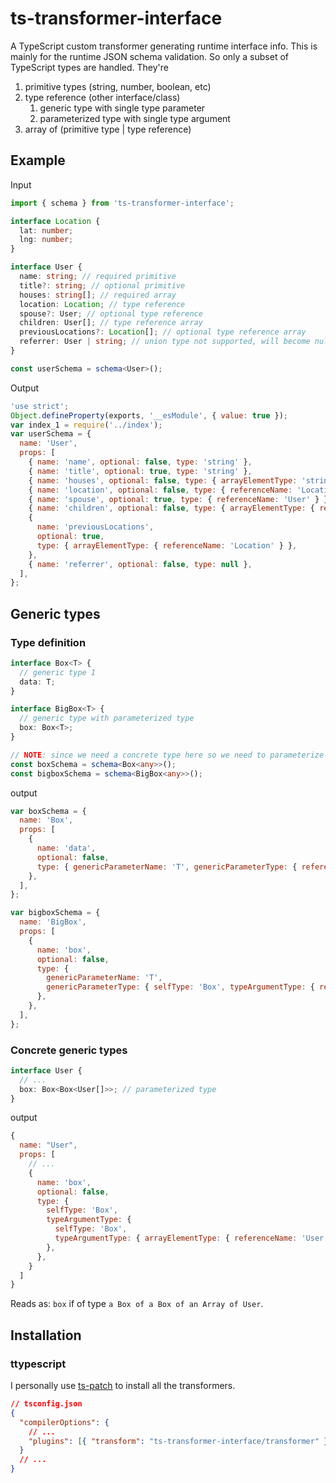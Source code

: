 # ts-transformer-interface

A TypeScript custom transformer generating runtime interface info. This is mainly for the runtime JSON schema validation.
So only a subset of TypeScript types are handled. They're

1. primitive types (string, number, boolean, etc)
2. type reference (other interface/class)
   1. generic type with single type parameter
   2. parameterized type with single type argument
3. array of (primitive type | type reference)

## Example

Input

```typescript
import { schema } from 'ts-transformer-interface';

interface Location {
  lat: number;
  lng: number;
}

interface User {
  name: string; // required primitive
  title?: string; // optional primitive
  houses: string[]; // required array
  location: Location; // type reference
  spouse?: User; // optional type reference
  children: User[]; // type reference array
  previousLocations?: Location[]; // optional type reference array
  referrer: User | string; // union type not supported, will become null
}

const userSchema = schema<User>();
```

Output

```javascript
'use strict';
Object.defineProperty(exports, '__esModule', { value: true });
var index_1 = require('../index');
var userSchema = {
  name: 'User',
  props: [
    { name: 'name', optional: false, type: 'string' },
    { name: 'title', optional: true, type: 'string' },
    { name: 'houses', optional: false, type: { arrayElementType: 'string' } },
    { name: 'location', optional: false, type: { referenceName: 'Location' } },
    { name: 'spouse', optional: true, type: { referenceName: 'User' } },
    { name: 'children', optional: false, type: { arrayElementType: { referenceName: 'User' } } },
    {
      name: 'previousLocations',
      optional: true,
      type: { arrayElementType: { referenceName: 'Location' } },
    },
    { name: 'referrer', optional: false, type: null },
  ],
};
```

## Generic types

### Type definition

```typescript
interface Box<T> {
  // generic type 1
  data: T;
}

interface BigBox<T> {
  // generic type with parameterized type
  box: Box<T>;
}

// NOTE: since we need a concrete type here so we need to parameterize with `any` as placeholder
const boxSchema = schema<Box<any>>();
const bigboxSchema = schema<BigBox<any>>();
```

output

```javascript
var boxSchema = {
  name: 'Box',
  props: [
    {
      name: 'data',
      optional: false,
      type: { genericParameterName: 'T', genericParameterType: { referenceName: 'T' } },
    },
  ],
};

var bigboxSchema = {
  name: 'BigBox',
  props: [
    {
      name: 'box',
      optional: false,
      type: {
        genericParameterName: 'T',
        genericParameterType: { selfType: 'Box', typeArgumentType: { referenceName: 'T' } },
      },
    },
  ],
};
```

### Concrete generic types

```TypeScript
interface User {
  // ...
  box: Box<Box<User[]>>; // parameterized type
}
```

output

```javascript
{
  name: "User",
  props: [
    // ...
    {
      name: 'box',
      optional: false,
      type: {
        selfType: 'Box',
        typeArgumentType: {
          selfType: 'Box',
          typeArgumentType: { arrayElementType: { referenceName: 'User' } },
        },
      },
    }
  ]
}
```

Reads as: `box` if of type `a Box of a Box of an Array of User`.

## Installation

### ttypescript

I personally use [ts-patch](https://www.npmjs.com/package/ts-patch) to install all the transformers.

```json
// tsconfig.json
{
  "compilerOptions": {
    // ...
    "plugins": [{ "transform": "ts-transformer-interface/transformer" }]
  }
  // ...
}
```
